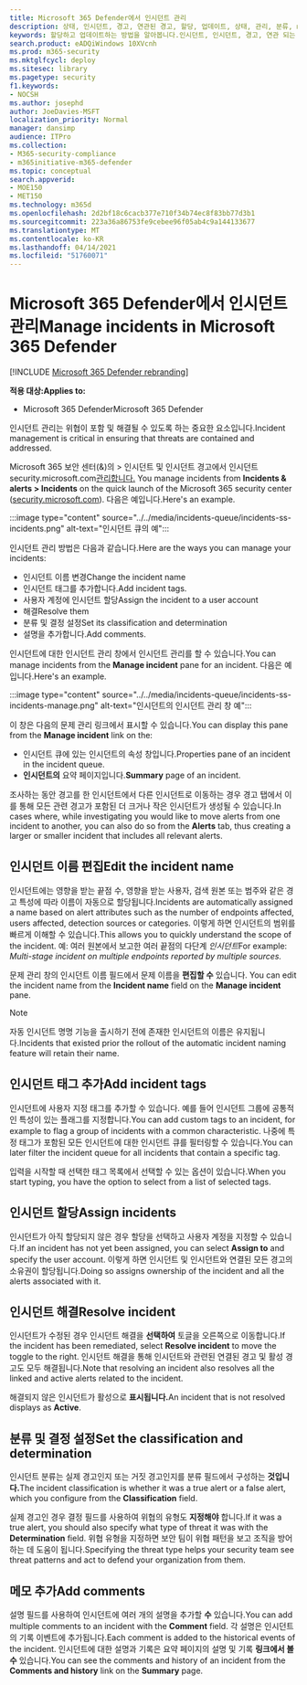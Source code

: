 ```yaml
---
title: Microsoft 365 Defender에서 인시던트 관리
description: 상태, 인시던트, 경고, 연관된 경고, 할당, 업데이트, 상태, 관리, 분류, microsoft, 365, m365를
keywords: 할당하고 업데이트하는 방법을 알아봅니다.인시던트, 인시던트, 경고, 연관 되는 경고, 할당, 업데이트, 상태, 관리, 분류, microsoft, 365, m365
search.product: eADQiWindows 10XVcnh
ms.prod: m365-security
ms.mktglfcycl: deploy
ms.sitesec: library
ms.pagetype: security
f1.keywords:
- NOCSH
ms.author: josephd
author: JoeDavies-MSFT
localization_priority: Normal
manager: dansimp
audience: ITPro
ms.collection:
- M365-security-compliance
- m365initiative-m365-defender
ms.topic: conceptual
search.appverid:
- MOE150
- MET150
ms.technology: m365d
ms.openlocfilehash: 2d2bf18c6cacb377e710f34b74ec8f83bb77d3b1
ms.sourcegitcommit: 223a36a86753fe9cebee96f05ab4c9a144133677
ms.translationtype: MT
ms.contentlocale: ko-KR
ms.lasthandoff: 04/14/2021
ms.locfileid: "51760071"
---
```

# <a name="manage-incidents-in-microsoft-365-defender"></a><span data-ttu-id="24e09-104">Microsoft 365 Defender에서 인시던트 관리</span><span class="sxs-lookup"><span data-stu-id="24e09-104">Manage incidents in Microsoft 365 Defender</span></span>

[!INCLUDE [Microsoft 365 Defender rebranding](../includes/microsoft-defender.md)]


<span data-ttu-id="24e09-105">**적용 대상:**</span><span class="sxs-lookup"><span data-stu-id="24e09-105">**Applies to:**</span></span>
- <span data-ttu-id="24e09-106">Microsoft 365 Defender</span><span class="sxs-lookup"><span data-stu-id="24e09-106">Microsoft 365 Defender</span></span>

<span data-ttu-id="24e09-107">인시던트 관리는 위협이 포함 및 해결될 수 있도록 하는 중요한 요소입니다.</span><span class="sxs-lookup"><span data-stu-id="24e09-107">Incident management is critical in ensuring that threats are contained and addressed.</span></span>

<span data-ttu-id="24e09-108">Microsoft 365 보안 센터(&)의 > 인시던트 및 인시던트 경고에서 인시던트 security.microsoft.com[관리합니다.](https://security.microsoft.com) </span><span class="sxs-lookup"><span data-stu-id="24e09-108">You manage incidents from **Incidents & alerts > Incidents** on the quick launch of the Microsoft 365 security center ([security.microsoft.com](https://security.microsoft.com)).</span></span> <span data-ttu-id="24e09-109">다음은 예입니다.</span><span class="sxs-lookup"><span data-stu-id="24e09-109">Here's an example.</span></span>

:::image type="content" source="../../media/incidents-queue/incidents-ss-incidents.png" alt-text="인시던트 큐의 예":::

<span data-ttu-id="24e09-111">인시던트 관리 방법은 다음과 같습니다.</span><span class="sxs-lookup"><span data-stu-id="24e09-111">Here are the ways you can manage your incidents:</span></span>

- <span data-ttu-id="24e09-112">인시던트 이름 변경</span><span class="sxs-lookup"><span data-stu-id="24e09-112">Change the incident name</span></span>
- <span data-ttu-id="24e09-113">인시던트 태그를 추가합니다.</span><span class="sxs-lookup"><span data-stu-id="24e09-113">Add incident tags.</span></span>
- <span data-ttu-id="24e09-114">사용자 계정에 인시던트 할당</span><span class="sxs-lookup"><span data-stu-id="24e09-114">Assign the incident to a user account</span></span>
- <span data-ttu-id="24e09-115">해결</span><span class="sxs-lookup"><span data-stu-id="24e09-115">Resolve them</span></span> 
- <span data-ttu-id="24e09-116">분류 및 결정 설정</span><span class="sxs-lookup"><span data-stu-id="24e09-116">Set its classification and determination</span></span>
- <span data-ttu-id="24e09-117">설명을 추가합니다.</span><span class="sxs-lookup"><span data-stu-id="24e09-117">Add comments.</span></span>

<span data-ttu-id="24e09-118">인시던트에 대한  인시던트 관리 창에서 인시던트 관리를 할 수 있습니다.</span><span class="sxs-lookup"><span data-stu-id="24e09-118">You can manage incidents from the **Manage incident** pane for an incident.</span></span> <span data-ttu-id="24e09-119">다음은 예입니다.</span><span class="sxs-lookup"><span data-stu-id="24e09-119">Here's an example.</span></span>

:::image type="content" source="../../media/incidents-queue/incidents-ss-incidents-manage.png" alt-text="인시던트의 인시던트 관리 창 예":::

<span data-ttu-id="24e09-121">이 창은 다음의  문제 관리 링크에서 표시할 수 있습니다.</span><span class="sxs-lookup"><span data-stu-id="24e09-121">You can display this pane from the **Manage incident** link on the:</span></span>

- <span data-ttu-id="24e09-122">인시던트 큐에 있는 인시던트의 속성 창입니다.</span><span class="sxs-lookup"><span data-stu-id="24e09-122">Properties pane of an incident in the incident queue.</span></span>
- <span data-ttu-id="24e09-123">**인시던트의** 요약 페이지입니다.</span><span class="sxs-lookup"><span data-stu-id="24e09-123">**Summary** page of an incident.</span></span>

<span data-ttu-id="24e09-124">조사하는 동안 경고를 한 인시던트에서 다른 인시던트로 이동하는  경우 경고 탭에서 이를 통해 모든 관련 경고가 포함된 더 크거나 작은 인시던트가 생성될 수 있습니다.</span><span class="sxs-lookup"><span data-stu-id="24e09-124">In cases where, while investigating you would like to move alerts from one incident to another, you can also do so from the **Alerts** tab, thus creating a larger or smaller incident that includes all relevant alerts.</span></span>

## <a name="edit-the-incident-name"></a><span data-ttu-id="24e09-125">인시던트 이름 편집</span><span class="sxs-lookup"><span data-stu-id="24e09-125">Edit the incident name</span></span>

<span data-ttu-id="24e09-126">인시던트에는 영향을 받는 끝점 수, 영향을 받는 사용자, 검색 원본 또는 범주와 같은 경고 특성에 따라 이름이 자동으로 할당됩니다.</span><span class="sxs-lookup"><span data-stu-id="24e09-126">Incidents are automatically assigned a name based on alert attributes such as the number of endpoints affected, users affected, detection sources or categories.</span></span> <span data-ttu-id="24e09-127">이렇게 하면 인시던트의 범위를 빠르게 이해할 수 있습니다.</span><span class="sxs-lookup"><span data-stu-id="24e09-127">This allows you to quickly understand the scope of the incident.</span></span> <span data-ttu-id="24e09-128">예: 여러 원본에서 보고한 여러 끝점의 다단계 *인시던트*</span><span class="sxs-lookup"><span data-stu-id="24e09-128">For example: *Multi-stage incident on multiple endpoints reported by multiple sources.*</span></span>

<span data-ttu-id="24e09-129">문제 관리 창의 인시던트 이름 필드에서 문제 이름을 **편집할 수** 있습니다. </span><span class="sxs-lookup"><span data-stu-id="24e09-129">You can edit the incident name from the **Incident name** field on the **Manage incident** pane.</span></span>

> [!NOTE]
> <span data-ttu-id="24e09-130">자동 인시던트 명명 기능을 출시하기 전에 존재한 인시던트의 이름은 유지됩니다.</span><span class="sxs-lookup"><span data-stu-id="24e09-130">Incidents that existed prior the rollout of the automatic incident naming feature will retain their name.</span></span>

## <a name="add-incident-tags"></a><span data-ttu-id="24e09-131">인시던트 태그 추가</span><span class="sxs-lookup"><span data-stu-id="24e09-131">Add incident tags</span></span>

<span data-ttu-id="24e09-132">인시던트에 사용자 지정 태그를 추가할 수 있습니다. 예를 들어 인시던트 그룹에 공통적인 특성이 있는 플래그를 지정합니다.</span><span class="sxs-lookup"><span data-stu-id="24e09-132">You can add custom tags to an incident, for example to flag a group of incidents with a common characteristic.</span></span> <span data-ttu-id="24e09-133">나중에 특정 태그가 포함된 모든 인시던트에 대한 인시던트 큐를 필터링할 수 있습니다.</span><span class="sxs-lookup"><span data-stu-id="24e09-133">You can later filter the incident queue for all incidents that contain a specific tag.</span></span>

<span data-ttu-id="24e09-134">입력을 시작할 때 선택한 태그 목록에서 선택할 수 있는 옵션이 있습니다.</span><span class="sxs-lookup"><span data-stu-id="24e09-134">When you start typing, you have the option to select from a list of selected tags.</span></span>

## <a name="assign-incidents"></a><span data-ttu-id="24e09-135">인시던트 할당</span><span class="sxs-lookup"><span data-stu-id="24e09-135">Assign incidents</span></span>

<span data-ttu-id="24e09-136">인시던트가 아직 할당되지 않은  경우 할당을 선택하고 사용자 계정을 지정할 수 있습니다.</span><span class="sxs-lookup"><span data-stu-id="24e09-136">If an incident has not yet been assigned, you can select **Assign to** and specify the user account.</span></span> <span data-ttu-id="24e09-137">이렇게 하면 인시던트 및 인시던트와 연결된 모든 경고의 소유권이 할당됩니다.</span><span class="sxs-lookup"><span data-stu-id="24e09-137">Doing so assigns ownership of the incident and all the alerts associated with it.</span></span>

## <a name="resolve-incident"></a><span data-ttu-id="24e09-138">인시던트 해결</span><span class="sxs-lookup"><span data-stu-id="24e09-138">Resolve incident</span></span>

<span data-ttu-id="24e09-139">인시던트가 수정된 경우 인시던트 해결을 **선택하여** 토글을 오른쪽으로 이동합니다.</span><span class="sxs-lookup"><span data-stu-id="24e09-139">If the incident has been remediated, select **Resolve incident** to move the toggle to the right.</span></span> <span data-ttu-id="24e09-140">인시던트 해결을 통해 인시던트와 관련된 연결된 경고 및 활성 경고도 모두 해결됩니다.</span><span class="sxs-lookup"><span data-stu-id="24e09-140">Note that resolving an incident also resolves all the linked and active alerts related to the incident.</span></span>

<span data-ttu-id="24e09-141">해결되지 않은 인시던트가 활성으로 **표시됩니다.**</span><span class="sxs-lookup"><span data-stu-id="24e09-141">An incident that is not resolved displays as **Active**.</span></span>

## <a name="set-the-classification-and-determination"></a><span data-ttu-id="24e09-142">분류 및 결정 설정</span><span class="sxs-lookup"><span data-stu-id="24e09-142">Set the classification and determination</span></span>

<span data-ttu-id="24e09-143">인시던트 분류는 실제 경고인지 또는 거짓 경고인지를 분류 필드에서 구성하는 **것입니다.**</span><span class="sxs-lookup"><span data-stu-id="24e09-143">The incident classification is whether it was a true alert or a false alert, which you configure from the **Classification** field.</span></span> 

<span data-ttu-id="24e09-144">실제 경고인 경우 결정 필드를 사용하여 위협의 유형도 **지정해야** 합니다.</span><span class="sxs-lookup"><span data-stu-id="24e09-144">If it was a true alert, you should also specify what type of threat it was with the **Determination** field.</span></span> <span data-ttu-id="24e09-145">위협 유형을 지정하면 보안 팀이 위협 패턴을 보고 조직을 방어하는 데 도움이 됩니다.</span><span class="sxs-lookup"><span data-stu-id="24e09-145">Specifying the threat type helps your security team see threat patterns and act to defend your organization from them.</span></span> 

## <a name="add-comments"></a><span data-ttu-id="24e09-146">메모 추가</span><span class="sxs-lookup"><span data-stu-id="24e09-146">Add comments</span></span>

<span data-ttu-id="24e09-147">설명 필드를 사용하여 인시던트에 여러 개의 설명을 추가할 **수** 있습니다.</span><span class="sxs-lookup"><span data-stu-id="24e09-147">You can add multiple comments to an incident with the **Comment** field.</span></span> <span data-ttu-id="24e09-148">각 설명은 인시던트의 기록 이벤트에 추가됩니다.</span><span class="sxs-lookup"><span data-stu-id="24e09-148">Each comment is added to the historical events of the incident.</span></span> <span data-ttu-id="24e09-149">인시던트에 대한 설명과 기록은  요약 페이지의 설명 및 기록 **링크에서 볼 수** 있습니다.</span><span class="sxs-lookup"><span data-stu-id="24e09-149">You can see the comments and history of an incident from the **Comments and history** link on the **Summary** page.</span></span>
